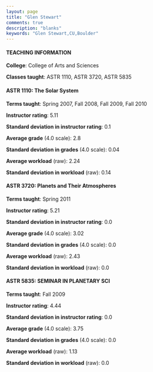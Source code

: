 ```yaml
---
layout: page
title: "Glen Stewart" 
comments: true
description: "blanks"
keywords: "Glen Stewart,CU,Boulder"
---
```

<head>
<script src="https://ajax.googleapis.com/ajax/libs/jquery/2.1.3/jquery.min.js"></script>
<script src="https://dl.dropboxusercontent.com/s/pc42nxpaw1ea4o9/highcharts.js?dl=0"></script>
<!-- <script src="../assets/js/highcharts.js"></script> -->
<style type="text/css">@font-face {
	font-family: "Bebas Neue";
	src: url(https://www.filehosting.org/file/details/544349/BebasNeue Regular.otf) format("opentype");
	}
	h1.Bebas { 
		font-family: "Bebas Neue", Verdana, Tahoma;
	}
</style>
</head>
	   
#### TEACHING INFORMATION

**College**: College of Arts and Sciences

**Classes taught**: ASTR 1110, ASTR 3720, ASTR 5835

#### ASTR 1110: The Solar System

**Terms taught**: Spring 2007, Fall 2008, Fall 2009, Fall 2010

**Instructor rating**: 5.11

**Standard deviation in instructor rating**: 0.1

**Average grade** (4.0 scale): 2.8

**Standard deviation in grades** (4.0 scale): 0.04

**Average workload** (raw): 2.24

**Standard deviation in workload** (raw): 0.14

#### ASTR 3720: Planets and Their Atmospheres

**Terms taught**: Spring 2011

**Instructor rating**: 5.21

**Standard deviation in instructor rating**: 0.0

**Average grade** (4.0 scale): 3.02

**Standard deviation in grades** (4.0 scale): 0.0

**Average workload** (raw): 2.43

**Standard deviation in workload** (raw): 0.0

#### ASTR 5835: SEMINAR IN PLANETARY SCI

**Terms taught**: Fall 2009

**Instructor rating**: 4.44

**Standard deviation in instructor rating**: 0.0

**Average grade** (4.0 scale): 3.75

**Standard deviation in grades** (4.0 scale): 0.0

**Average workload** (raw): 1.13

**Standard deviation in workload** (raw): 0.0

